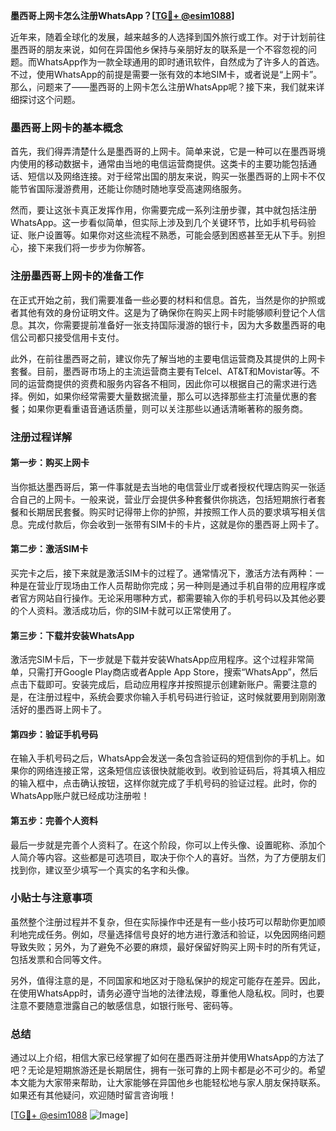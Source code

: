 **墨西哥上网卡怎么注册WhatsApp？[[TG💪+ @esim1088](https://t.me/s/esim1088)]**

近年来，随着全球化的发展，越来越多的人选择到国外旅行或工作。对于计划前往墨西哥的朋友来说，如何在异国他乡保持与亲朋好友的联系是一个不容忽视的问题。而WhatsApp作为一款全球通用的即时通讯软件，自然成为了许多人的首选。不过，使用WhatsApp的前提是需要一张有效的本地SIM卡，或者说是“上网卡”。那么，问题来了——墨西哥的上网卡怎么注册WhatsApp呢？接下来，我们就来详细探讨这个问题。

### 墨西哥上网卡的基本概念

首先，我们得弄清楚什么是墨西哥的上网卡。简单来说，它是一种可以在墨西哥境内使用的移动数据卡，通常由当地的电信运营商提供。这类卡的主要功能包括通话、短信以及网络连接。对于经常出国的朋友来说，购买一张墨西哥的上网卡不仅能节省国际漫游费用，还能让你随时随地享受高速网络服务。

然而，要让这张卡真正发挥作用，你需要完成一系列注册步骤，其中就包括注册WhatsApp。这一步看似简单，但实际上涉及到几个关键环节，比如手机号码验证、账户设置等。如果你对这些流程不熟悉，可能会感到困惑甚至无从下手。别担心，接下来我们将一步步为你解答。

### 注册墨西哥上网卡的准备工作

在正式开始之前，我们需要准备一些必要的材料和信息。首先，当然是你的护照或者其他有效的身份证明文件。这是为了确保你在购买上网卡时能够顺利登记个人信息。其次，你需要提前准备好一张支持国际漫游的银行卡，因为大多数墨西哥的电信公司都只接受信用卡支付。

此外，在前往墨西哥之前，建议你先了解当地的主要电信运营商及其提供的上网卡套餐。目前，墨西哥市场上的主流运营商主要有Telcel、AT&T和Movistar等。不同的运营商提供的资费和服务内容各不相同，因此你可以根据自己的需求进行选择。例如，如果你经常需要大量数据流量，那么可以选择那些主打流量优惠的套餐；如果你更看重语音通话质量，则可以关注那些以通话清晰著称的服务商。

### 注册过程详解

#### 第一步：购买上网卡
当你抵达墨西哥后，第一件事就是去当地的电信营业厅或者授权代理店购买一张适合自己的上网卡。一般来说，营业厅会提供多种套餐供你挑选，包括短期旅行者套餐和长期居民套餐。购买时记得带上你的护照，并按照工作人员的要求填写相关信息。完成付款后，你会收到一张带有SIM卡的卡片，这就是你的墨西哥上网卡了。

#### 第二步：激活SIM卡
买完卡之后，接下来就是激活SIM卡的过程了。通常情况下，激活方法有两种：一种是在营业厅现场由工作人员帮助你完成；另一种则是通过手机自带的应用程序或者官方网站自行操作。无论采用哪种方式，都需要输入你的手机号码以及其他必要的个人资料。激活成功后，你的SIM卡就可以正常使用了。

#### 第三步：下载并安装WhatsApp
激活完SIM卡后，下一步就是下载并安装WhatsApp应用程序。这个过程非常简单，只需打开Google Play商店或者Apple App Store，搜索“WhatsApp”，然后点击下载即可。安装完成后，启动应用程序并按照提示创建新账户。需要注意的是，在注册过程中，系统会要求你输入手机号码进行验证，这时候就要用到刚刚激活好的墨西哥上网卡了。

#### 第四步：验证手机号码
在输入手机号码之后，WhatsApp会发送一条包含验证码的短信到你的手机上。如果你的网络连接正常，这条短信应该很快就能收到。收到验证码后，将其填入相应的输入框中，点击确认按钮，这样你就完成了手机号码的验证过程。此时，你的WhatsApp账户就已经成功注册啦！

#### 第五步：完善个人资料
最后一步就是完善个人资料了。在这个阶段，你可以上传头像、设置昵称、添加个人简介等内容。这些都是可选项目，取决于你个人的喜好。当然，为了方便朋友们找到你，建议至少填写一个真实的名字和头像。

### 小贴士与注意事项

虽然整个注册过程并不复杂，但在实际操作中还是有一些小技巧可以帮助你更加顺利地完成任务。例如，尽量选择信号良好的地方进行激活和验证，以免因网络问题导致失败；另外，为了避免不必要的麻烦，最好保留好购买上网卡时的所有凭证，包括发票和合同等文件。

另外，值得注意的是，不同国家和地区对于隐私保护的规定可能存在差异。因此，在使用WhatsApp时，请务必遵守当地的法律法规，尊重他人隐私权。同时，也要注意不要随意泄露自己的敏感信息，如银行账号、密码等。

### 总结

通过以上介绍，相信大家已经掌握了如何在墨西哥注册并使用WhatsApp的方法了吧？无论是短期旅游还是长期居住，拥有一张可靠的上网卡都是必不可少的。希望本文能为大家带来帮助，让大家能够在异国他乡也能轻松地与家人朋友保持联系。如果还有其他疑问，欢迎随时留言咨询哦！

[[TG💪+ @esim1088](https://t.me/s/esim1088) ![Image](https://i.postimg.cc/4NQfJmqS/Snipaste-2025-05-13-00-14-12.png)]